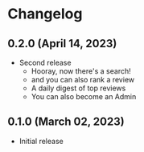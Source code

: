 # Changelog

## 0.2.0 (April 14, 2023)

* Second release
  * Hooray, now there's a search!
  * and you can also rank a review
  * A daily digest of top reviews
  * You can also become an Admin
  
## 0.1.0 (March 02, 2023)

* Initial release
